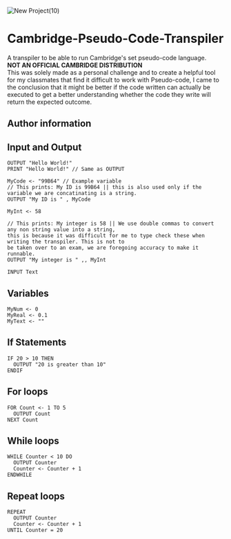 ![New Project(10)](https://user-images.githubusercontent.com/84568105/156011454-4b927e07-abe1-407c-97da-14dfbaa77ddc.png)

# Cambridge-Pseudo-Code-Transpiler
A transpiler to be able to run Cambridge's set pseudo-code language.  
**NOT AN OFFICIAL CAMBRIDGE DISTRIBUTION**  
This was solely made as a personal challenge and to create a helpful tool for my classmates that find it difficult to work with Pseudo-code, I came to the conclusion that it might be better if the code written can actually be executed to get a better understanding whether the code they write will return the expected outcome.  

## Author information


## Input and Output
```
OUTPUT "Hello World!"
PRINT "Hello World!" // Same as OUTPUT

MyCode <- "99B64" // Example variable
// This prints: My ID is 99B64 || this is also used only if the variable we are concatinating is a string.
OUTPUT "My ID is " , MyCode 

MyInt <- 58

// This prints: My integer is 58 || We use double commas to convert any non string value into a string, 
this is because it was difficult for me to type check these when writing the transpiler. This is not to
be taken over to an exam, we are foregoing accuracy to make it runnable.
OUTPUT "My integer is " ,, MyInt 

INPUT Text
```

## Variables
```
MyNum <- 0
MyReal <- 0.1
MyText <- ""
```

## If Statements
```
IF 20 > 10 THEN
  OUTPUT "20 is greater than 10"
ENDIF
```
  
## For loops
```
FOR Count <- 1 TO 5
  OUTPUT Count
NEXT Count
```

## While loops
```
WHILE Counter < 10 DO
  OUTPUT Counter
  Counter <- Counter + 1
ENDWHILE
```

## Repeat loops
```
REPEAT
  OUTPUT Counter
  Counter <- Counter + 1
UNTIL Counter = 20
```



